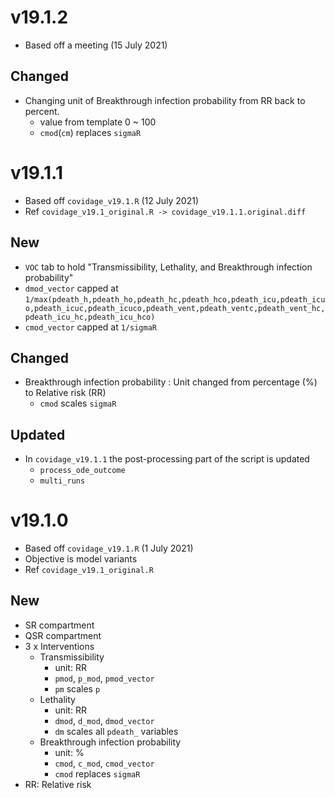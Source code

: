 # v19.1.2

  - Based off a meeting (15 July 2021)

## Changed

  - Changing unit of Breakthrough infection probability from RR back to percent.
    - value from template 0 ~ 100
    - `cmod`(`cm`) replaces `sigmaR`


# v19.1.1

  - Based off `covidage_v19.1.R` (12 July 2021)
  - Ref `covidage_v19.1_original.R -> covidage_v19.1.1.original.diff`

## New

 - `VOC` tab to hold "Transmissibility, Lethality, and Breakthrough infection probability"
 - `dmod_vector` capped at `1/max(pdeath_h,pdeath_ho,pdeath_hc,pdeath_hco,pdeath_icu,pdeath_icuo,pdeath_icuc,pdeath_icuco,pdeath_vent,pdeath_ventc,pdeath_vent_hc,pdeath_icu_hc,pdeath_icu_hco)`
 - `cmod_vector` capped at `1/sigmaR`

## Changed

 - Breakthrough infection probability : Unit changed from percentage (%) to Relative risk (RR)
   - `cmod` scales `sigmaR`

## Updated

 - In `covidage_v19.1.1` the post-processing part of the script is updated
    - `process_ode_outcome`
    - `multi_runs`


# v19.1.0

 - Based off `covidage_v19.1.R` (1 July 2021)
 - Objective is model variants
 - Ref `covidage_v19.1_original.R`

## New

 - SR compartment
 - QSR compartment
 - 3 x Interventions
   - Transmissibility
     - unit: RR 
     - `pmod`, `p_mod`, `pmod_vector`
     - `pm` scales `p`
   - Lethality
     - unit: RR
     - `dmod`, `d_mod`, `dmod_vector`
     - `dm` scales all `pdeath_` variables
   - Breakthrough infection probability
     - unit: %
     - `cmod`, `c_mod`, `cmod_vector`
     - `cmod` replaces `sigmaR`
 - RR: Relative risk
